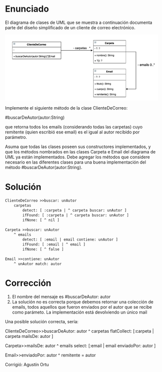 # Enunciado

El diagrama de clases de UML que se muestra a continuación documenta parte del diseño simplificado de un cliente de correo electrónico.

![UML](Pregunta2.png)

Implemente el siguiente método de la clase ClienteDeCorreo:

#buscarDeAutor(autor:String)

que retorna todos los emails (considerando todas las carpetas) cuyo remitente (quien escribió ese email) es el igual al autor recibido por parámetro.



Asuma que todas las clases poseen sus constructores implementados, y que los métodos nombrados en las clases Carpeta e Email del diagrama de UML ya están implementados. Debe agregar los métodos que considere necesario en las diferentes clases para una buena implementación del método #buscarDeAutor(autor:String).

# Solución

```smalltalk
ClienteDeCorreo >>buscar: unAutor
    carpetas
        detect: [ :carpeta | ^ carpeta buscar: unAutor ]
        ifFound: [ :carpeta | ^ carpeta buscar: unAutor ]
        ifNone: [ ^ nil ]

Carpeta >>buscar: unAutor
    ^ emails
        detect: [ :email | email contiene: unAutor ]
        ifFound: [ :email | ^ email ]
        ifNone: [ ^ false ]

Email >>contiene: unAutor
    ^ unAutor match: autor
```

# Corrección

1. El nombre del mensaje es #buscarDeAutor: autor
2. La solución no es correcta porque debemos retornar una colección de emails, todos aquellos que fueron enviados por el autor que se recibe como parámeto. La implementación está devolviendo un único mail

Una posible solución correcta, sería:

ClienteDeCorreo>>buscarDeAutor: autor
  ^ carpetas flatCollect: [:carpeta | carpeta mailsDe: autor ]

Carpeta>>mailsDe: autor
  ^ emails select: [:email | email enviadoPor: autor ]

Email>>enviadoPor: autor
  ^ remitente = autor

Corrigió: Agustín Ortu